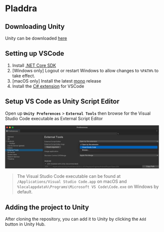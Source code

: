 # Pladdra

## Downloading Unity

Unity can be downloaded [here](https://store.unity.com/download)

## Setting up VSCode

1. Install [.NET Core SDK](https://dotnet.microsoft.com/download)
2. [Windows only] Logout or restart Windows to allow changes to `%PATH%` to take effect.
3. [macOS only] Install the latest [mono](https://www.mono-project.com/download/stable/) release
4. Install the [C# extension](https://marketplace.visualstudio.com/items?itemName=ms-dotnettools.csharp) for VSCode

## Setup VS Code as Unity Script Editor

Open up **`Unity Preferences`** > **`External Tools`** then browse for the Visual Studio Code executable as External Script Editor

![./Docs/Images/unity-editor-settings.png](./Docs/Images/unity-editor-settings.png)

> The Visual Studio Code executable can be found at `/Applications/Visual Studio Code.app` on macOS and `%localappdata%\Programs\Microsoft VS Code\Code.exe` on Windows by default.

## Adding the project to Unity

After cloning the repository, you can add it to Unity by clicking the `Add` button in Unity Hub.

